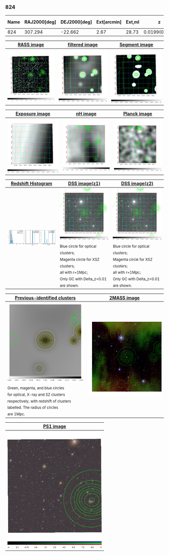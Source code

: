 <div STYLE="page-break-after: always;"></div>

### 824

|Name|RAJ2000[deg]|DEJ2000[deg] |Ext[arcmin]| Ext,ml | z | z_src| C|GC(XSZ,Delta_z<0.01)| GC(OPT,Delta_z<0.01)|GC| R_sig[arcmin] | R500[arcmin] | R500[Mpc]| CRsig[c/s] | CR500[c/s] |L500[1E44 erg/s]|F500[1E-12 erg/s/cm^2]| M500[1E14 Msun]|Tx[keV]|Cnt_sig|Beta|Rc[arcmin]|Comment|Alias|
|---|---|---|---|---|---|------|---|--------|---------|----------|---|---|---|---|---|---|---|---|---|---|---|---|---|---|
|824| 307.294| -22.662| 2.67| 28.73| 0.0199(0.005)| z1,| G| -| -| -| 23.712| 19.156| 0.464| 0.204(0.103)| 0.198(0.100)| 0.023(0.013)| 2.512(1.471)| 0.29(0.09)| 1.00(0.19)| 233.8| 0.525(-0.020+0.078)| 1.001(-0.605+0.842)| -| t112|

|[RASS image](../image/824/824_img.pdf)|[filtered image](../image/824/824_fil.pdf)|[Segment image](../image/824/824_seg.pdf)|
|-------------------|--------------------|-------------------|
| <img src="../image/824/824_img.png" width="300">  | <img src="../image/824/824_fil.png" width="300">   | <img src="../image/824/824_seg.png" width="300">  |

|[Exposure image](../image/824/824_mex.pdf)| [nH image](../image/824/824_nh.pdf)| [Planck image](../image/824/824_p.pdf)|
|-------------------|--------------------|-------------------|
|<img src="../image/824/824_mex.png" width="300">   | <img src="../image/824/824_nh.png" width="300">    | <img src="../image/824/824_p.png" width="300"> |

|[Redshift Histogram](../image/824/824_zg.pdf) | [DSS image(z1)](../image/824/824_dss_z1.pdf)      |  [DSS image(z2)](../image/824/824_dss_z2.pdf)    |
|-------------------|--------------------|-------------------|
|<img src="../image/824/824_zg.png" width="300"> |<img src="../image/824/824_dss_z1.png" width="300"> <sub><br>Blue circle for optical clusters; <br>Magenta circle for XSZ clusters; <br>all with r=1Mpc; <br>Only GC with Delta_z<0.01 are shown. </sub>| <img src="../image/824/824_dss_z2.png" width="300"><sub><br>Blue circle for optical clusters; <br>Magenta circle for XSZ clusters; <br>all with r=1Mpc; <br>Only GC with Delta_z<0.01 are shown. </sub> |

|[Previous-identified clusters](../image/824/824_gc.pdf) | [2MASS image](../image/824/824_2mass.pdf)      |
|-------------------|-------------------|
|<img src=../image/824/824_gc.png width="300"> <br><sub>Green, magenta, and blue circles <br>for optical, X-ray and SZ clusters <br>respectively, with redshift of clusters <br>labelled. The radius of circles <br>are 1Mpc.</sub>|<img src="../image/824/824_2mass.png" width="300">  |

|[PS1 image](../image/824/824_ps1.pdf)            |
|-------------------|
| <img src="../image/824/824_ps1.png" width="300">  |
